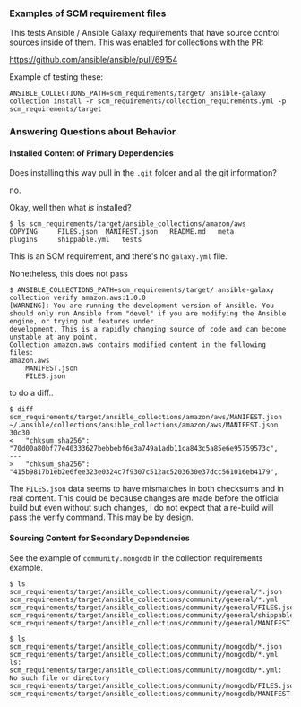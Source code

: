 ### Examples of SCM requirement files

This tests Ansible / Ansible Galaxy requirements that have source control
sources inside of them. This was enabled for collections with the PR:

https://github.com/ansible/ansible/pull/69154

Example of testing these:

```
ANSIBLE_COLLECTIONS_PATH=scm_requirements/target/ ansible-galaxy collection install -r scm_requirements/collection_requirements.yml -p scm_requirements/target
```

### Answering Questions about Behavior

#### Installed Content of Primary Dependencies

Does installing this way pull in the `.git` folder and all the git information?

no.

Okay, well then what _is_ installed?

```
$ ls scm_requirements/target/ansible_collections/amazon/aws
COPYING		FILES.json	MANIFEST.json	README.md	meta		plugins		shippable.yml	tests
```

This is an SCM requirement, and there's no `galaxy.yml` file.

Nonetheless, this does not pass

```
$ ANSIBLE_COLLECTIONS_PATH=scm_requirements/target/ ansible-galaxy collection verify amazon.aws:1.0.0
[WARNING]: You are running the development version of Ansible. You should only run Ansible from "devel" if you are modifying the Ansible engine, or trying out features under
development. This is a rapidly changing source of code and can become unstable at any point.
Collection amazon.aws contains modified content in the following files:
amazon.aws
    MANIFEST.json
    FILES.json
```

to do a diff..

```
$ diff scm_requirements/target/ansible_collections/amazon/aws/MANIFEST.json ~/.ansible/collections/ansible_collections/amazon/aws/MANIFEST.json 
30c30
<   "chksum_sha256": "70d00a80bf77e40333627bebbebf6e3a749a1adb11ca843c5a85e6e95759573c",
---
>   "chksum_sha256": "415b9817b1eb2e6fee323e0324c7f9307c512ac5203630e37dcc561016eb4179",
```

The `FILES.json` data seems to have mismatches in both checksums and in real content.
This could be because changes are made before the official build
but even without such changes, I do not expect that a re-build will pass the
verify command. This may be by design.

#### Sourcing Content for Secondary Dependencies

See the example of `community.mongodb` in the collection requirements example.

```
$ ls scm_requirements/target/ansible_collections/community/general/*.json scm_requirements/target/ansible_collections/community/general/*.yml
scm_requirements/target/ansible_collections/community/general/FILES.json	scm_requirements/target/ansible_collections/community/general/shippable.yml
scm_requirements/target/ansible_collections/community/general/MANIFEST.json

$ ls scm_requirements/target/ansible_collections/community/mongodb/*.json scm_requirements/target/ansible_collections/community/mongodb/*.yml
ls: scm_requirements/target/ansible_collections/community/mongodb/*.yml: No such file or directory
scm_requirements/target/ansible_collections/community/mongodb/FILES.json	scm_requirements/target/ansible_collections/community/mongodb/MANIFEST.json
```

